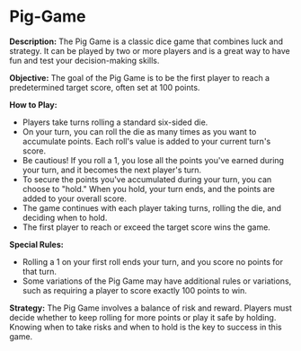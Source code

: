 # Pig-Game


**Description:**
The Pig Game is a classic dice game that combines luck and strategy. It can be played by two or more players and is a great way to have fun and test your decision-making skills.

**Objective:**
The goal of the Pig Game is to be the first player to reach a predetermined target score, often set at 100 points.

**How to Play:**
- Players take turns rolling a standard six-sided die.
- On your turn, you can roll the die as many times as you want to accumulate points. Each roll's value is added to your current turn's score.
- Be cautious! If you roll a 1, you lose all the points you've earned during your turn, and it becomes the next player's turn.
- To secure the points you've accumulated during your turn, you can choose to "hold." When you hold, your turn ends, and the points are added to your overall score.
- The game continues with each player taking turns, rolling the die, and deciding when to hold.
- The first player to reach or exceed the target score wins the game.

**Special Rules:**
- Rolling a 1 on your first roll ends your turn, and you score no points for that turn.
- Some variations of the Pig Game may have additional rules or variations, such as requiring a player to score exactly 100 points to win.

**Strategy:**
The Pig Game involves a balance of risk and reward. Players must decide whether to keep rolling for more points or play it safe by holding. Knowing when to take risks and when to hold is the key to success in this game.


